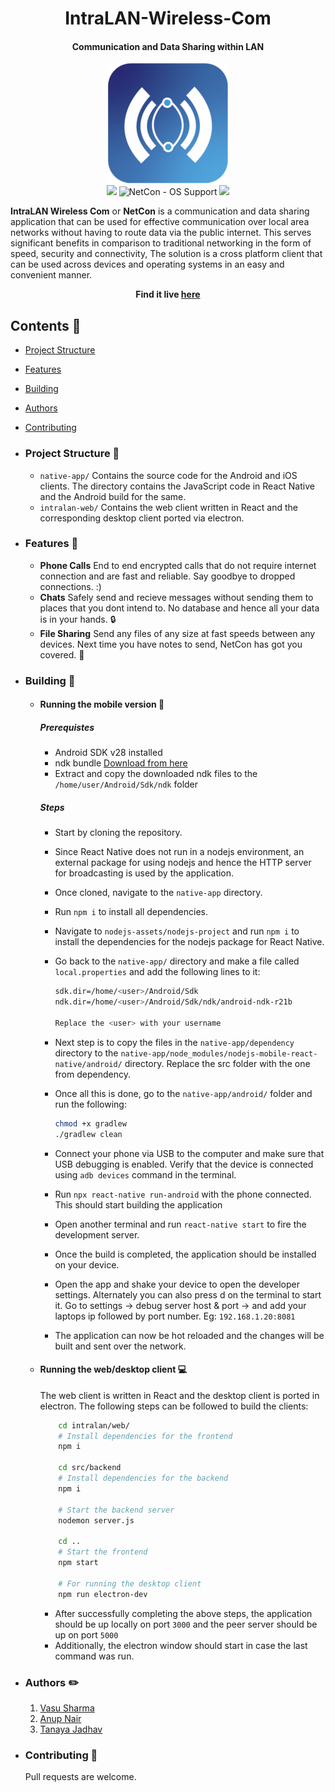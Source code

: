 <h1 align="center">
	IntraLAN-Wireless-Com
</h1>

<h4 align="center">
  Communication and Data Sharing within LAN
</h4>
  <div align="center">
<img src="intra_lan_web/public/favicon.ico">
  </div>
<div align="center">
<img src="https://img.shields.io/badge/Made%20By-VS%20AN-blue">
<img src="https://raw.githubusercontent.com/wiki/ryanoasis/nerd-fonts/images/faux-shield-badge-os-logos.svg?sanitize=true" alt="NetCon - OS Support">
  <a href="https://github.com/vasusharma7/intralan-wireless-com/blob/master/LICENSE"><img src=https://img.shields.io/github/license/sourcerer-io/sourcerer-app.svg?colorB=ff0000></a>
</div>

<b>IntraLAN Wireless Com</b> or <b>NetCon</b> is a communication and data sharing application that can be used for effective communication over local area networks without having to route data via the public internet. This serves significant benefits in comparison to traditional networking in the form of speed, security and connectivity, The solution is a cross platform client that can be used across devices and operating systems in an easy and convenient manner.

<div align="center">
<b>Find it live  <a href="https://play.google.com/store/apps/details?id=com.vasusharma7.intralancom">here</a></b>  
</div>

<!-- ## Demo Video for the project

https://user-images.githubusercontent.com/40715071/116125931-b175b380-a6e3-11eb-922d-00540561be80.mp4 

-->

## Contents :dart:

- [Project Structure](#project-structure)
- [Features](#features)
- [Building](#building)
- [Authors](#authors)
- [Contributing](#contributing)

- ### Project Structure :pushpin:

  - `native-app/` Contains the source code for the Android and iOS clients. The directory contains the JavaScript code in React Native and the Android build for the same.
  - `intralan-web/` Contains the web client written in React and the corresponding desktop client ported via electron.

- ### Features :page_with_curl:

  - <b>Phone Calls</b>
    End to end encrypted calls that do not require internet connection and are fast and reliable. Say goodbye to dropped connections. :)
  - <b>Chats</b>
    Safely send and recieve messages without sending them to places that you dont intend to. No database and hence all your data is in your hands. :lock:
  - <b>File Sharing</b>
    Send any files of any size at fast speeds between any devices. Next time you have notes to send, NetCon has got you covered. :file_folder:

- ### Building :wrench:

  - #### Running the mobile version :iphone:

    ##### Prerequistes

    - Android SDK v28 installed
    - ndk bundle <a href="https://dl.google.com/android/repository/android-ndk-r21b-linux-x86_64.zip">Download from here</a>
    - Extract and copy the downloaded ndk files to the `/home/user/Android/Sdk/ndk` folder

    ##### Steps

    - Start by cloning the repository.
    - Since React Native does not run in a nodejs environment, an external package for using nodejs and hence the HTTP server for broadcasting is used by the application.
    - Once cloned, navigate to the `native-app` directory.
    - Run `npm i` to install all dependencies.
    - Navigate to `nodejs-assets/nodejs-project` and run `npm i` to install the dependencies for the nodejs package for React Native.
    - Go back to the `native-app/` directory and make a file called `local.properties` and add the following lines to it:

      ```sh
      sdk.dir=/home/<user>/Android/Sdk
      ndk.dir=/home/<user>/Android/Sdk/ndk/android-ndk-r21b

      Replace the <user> with your username
      ```

    - Next step is to copy the files in the `native-app/dependency` directory to the `native-app/node_modules/nodejs-mobile-react-native/android/` directory. Replace the src folder with the one from dependency.
    - Once all this is done, go to the `native-app/android/` folder and run the following:

      ```sh
      chmod +x gradlew
      ./gradlew clean
      ```

    - Connect your phone via USB to the computer and make sure that USB debugging is enabled. Verify that the device is connected using `adb devices` command in the terminal.
    - Run `npx react-native run-android` with the phone connected. This should start building the application
    - Open another terminal and run `react-native start` to fire the development server.
    - Once the build is completed, the application should be installed on your device.
    - Open the app and shake your device to open the developer settings. Alternately you can also press d on the terminal to start it. Go to settings -> debug server host & port -> and add your laptops ip followed by port number. Eg: `192.168.1.20:8081`
    - The application can now be hot reloaded and the changes will be built and sent over the network.

  - #### Running the web/desktop client :computer:

    The web client is written in React and the desktop client is ported in electron. The following steps can be followed to build the clients:

    ```sh
        cd intralan/web/
        # Install dependencies for the frontend
        npm i

        cd src/backend
        # Install dependencies for the backend
        npm i

        # Start the backend server
        nodemon server.js

        cd ..
        # Start the frontend
        npm start

        # For running the desktop client
        npm run electron-dev

    ```

    - After successfully completing the above steps, the application should be up locally on port `3000` and the peer server should be up on port `5000`
    - Additionally, the electron window should start in case the last command was run.

- ### Authors :pencil2:

  1. [Vasu Sharma](https://github.com/vasusharma7)
  2. [Anup Nair](https://github.com/AnupNair08)
  3. [Tanaya Jadhav](https://github.com/tanayajadhav1105)

- ### Contributing :memo:

  Pull requests are welcome.
